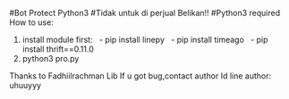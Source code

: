 #Bot Protect Python3
#Tidak untuk di perjual Belikan!!
#Python3 required
How to use:
1. install module first:
   - pip install linepy
   - pip install timeago
   - pip install thrift==0.11.0
2. python3 pro.py

Thanks to Fadhiilrachman Lib
If u got bug,contact author
Id line author: uhuuyyy
